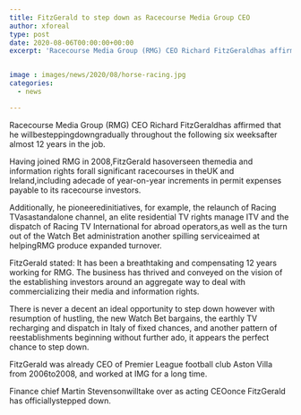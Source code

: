 ```yaml
---
title: FitzGerald to step down as Racecourse Media Group CEO
author: xforeal 
type: post
date: 2020-08-06T00:00:00+00:00
excerpt: 'Racecourse Media Group (RMG) CEO Richard FitzGeraldhas affirmed that he willbesteppingdowngradually throughout the following six weeksafter almost 12 years in the role '


image : images/news/2020/08/horse-racing.jpg
categories:
  - news

---
```

Racecourse Media Group (RMG) CEO Richard FitzGeraldhas affirmed that he willbesteppingdowngradually throughout the following six weeksafter almost 12 years in the job. 

Having joined RMG in 2008,FitzGerald hasoverseen themedia and information rights forall significant racecourses in theUK and Ireland,including adecade of year-on-year increments in permit expenses payable to its racecourse investors. 

Additionally, he pioneeredinitiatives, for example, the relaunch of Racing TVasastandalone channel, an elite residential TV rights manage ITV and the dispatch of Racing TV International for abroad operators,as well as the turn out of the Watch Bet administration another spilling serviceaimed at helpingRMG produce expanded turnover. 

FitzGerald stated: It has been a breathtaking and compensating 12 years working for RMG. The business has thrived and conveyed on the vision of the establishing investors around an aggregate way to deal with commercializing their media and information rights. 

There is never a decent an ideal opportunity to step down however with resumption of hustling, the new Watch Bet bargains, the earthly TV recharging and dispatch in Italy of fixed chances, and another pattern of reestablishments beginning without further ado, it appears the perfect chance to step down. 

FitzGerald was already CEO of Premier League football club Aston Villa from 2006to2008, and worked at IMG for a long time. 

Finance chief Martin Stevensonwilltake over as acting CEOonce FitzGerald has officiallystepped down.